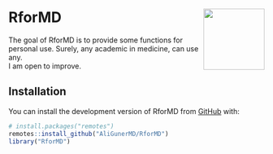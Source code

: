 
<!-- README.md is generated from README.Rmd. Please edit that file -->

# RforMD <a href="https://aligunermd.github.io/RforMD/"><img src="reference/figures/hexsticker.png" align="right" height="120" /></a>

<!-- badges: start -->
<!-- badges: end -->

The goal of RforMD is to provide some functions for personal use.
Surely, any academic in medicine, can use any.  
I am open to improve.

## Installation

You can install the development version of RforMD from
[GitHub](https://github.com/) with:

``` r
# install.packages("remotes")
remotes::install_github("AliGunerMD/RforMD")
library("RforMD")
```
